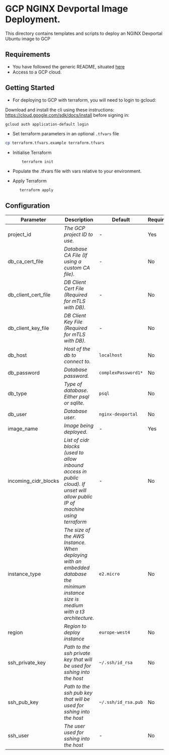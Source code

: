 # GCP NGINX Devportal Image Deployment.

This directory contains templates and scripts to deploy an NGINX Devportal Ubuntu image to GCP

## Requirements

- You have followed the generic README, situated [here](../../README.md)
- Access to a GCP cloud.

## Getting Started

- For deploying to GCP with terraform, you will need to login to gcloud:

Download and install the cli using these instructions: https://cloud.google.com/sdk/docs/install before signing in:

```bash
gcloud auth application-default login
```

- Set terraform parameters in an optional `.tfvars` file

```bash
cp terraform.tfvars.example terraform.tfvars
```

- Initialise Terraform

  ```
      terraform init
  ```

- Populate the .tfvars file with vars relative to your environment.

- Apply Terraform
  ```
     terraform apply
  ```

## Configuration

| Parameter            | Description                                                                                                                          | Default             | Required |
| -------------------- | ------------------------------------------------------------------------------------------------------------------------------------ | ------------------- | -------- |
| project_id           | _The GCP project ID to use._                                                                                                         | -                   | Yes      |
| db_ca_cert_file      | _Database CA File (If using a custom CA file)._                                                                                      | -                   | No       |
| db_client_cert_file  | _DB Client Cert File (Required for mTLS with DB)._                                                                                   | -                   | No       |
| db_client_key_file   | _DB Client Key File (Required for mTLS with DB)._                                                                                    | -                   | No       |
| db_host              | _Host of the db to connect to._                                                                                                      | `localhost`         | No       |
| db_password          | _Database password._                                                                                                                 | `complexPassword1*` | No       |
| db_type              | _Type of database. Either psql or sqlite._                                                                                           | `psql`              | No       |
| db_user              | _Database user._                                                                                                                     | `nginx-devportal`   | No       |
| image_name           | _Image being deployed._                                                                                                              | -                   | Yes      |
| incoming_cidr_blocks | _List of cidr blocks (used to allow inbound access in public cloud). If unset will allow public IP of machine using terraform_       | -                   | No       |
| instance_type        | _The size of the AWS Instance. When deploying with an embedded database the minimum instance size is medium with a t3 architecture._ | `e2.micro`          | No       |
| region               | _Region to deploy instance_                                                                                                          | `europe-west4`      | No       |
| ssh_private_key      | _Path to the ssh private key that will be used for sshing into the host_                                                             | `~/.ssh/id_rsa`     | No       |
| ssh_pub_key          | _Path to the ssh pub key that will be used for sshing into the host_                                                                 | `~/.ssh/id_rsa.pub` | No       |
| ssh_user             | _The user used for sshing into the host_                                                                                             | -                   | No       |
